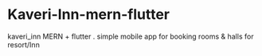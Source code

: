 # Kaveri-Inn-mern-flutter
kaveri_inn MERN + flutter . simple mobile app for booking rooms &amp; halls for resort/Inn

